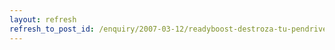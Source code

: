 ```yaml
---
layout: refresh
refresh_to_post_id: /enquiry/2007-03-12/readyboost-destroza-tu-pendrive-con-windows-vista
---
```

